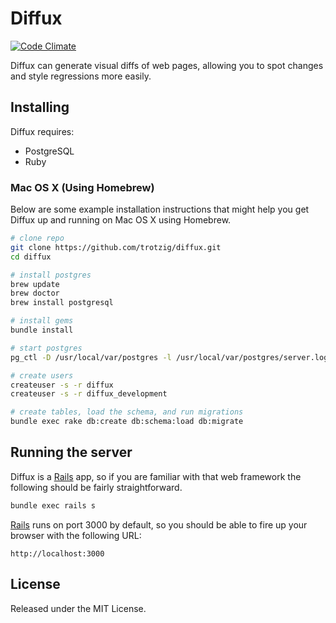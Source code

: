 # Diffux

[![Code Climate](https://codeclimate.com/github/trotzig/diffux.png)](https://codeclimate.com/github/trotzig/diffux)

Diffux can generate visual diffs of web pages, allowing you to spot changes and
style regressions more easily.

## Installing

Diffux requires:

- PostgreSQL
- Ruby

### Mac OS X (Using Homebrew)

Below are some example installation instructions that might help you get Diffux
up and running on Mac OS X using Homebrew.

```bash
# clone repo
git clone https://github.com/trotzig/diffux.git
cd diffux

# install postgres
brew update
brew doctor
brew install postgresql

# install gems
bundle install

# start postgres
pg_ctl -D /usr/local/var/postgres -l /usr/local/var/postgres/server.log start

# create users
createuser -s -r diffux
createuser -s -r diffux_development

# create tables, load the schema, and run migrations
bundle exec rake db:create db:schema:load db:migrate
```

## Running the server

Diffux is a [Rails] app, so if you are familiar with that web framework the
following should be fairly straightforward.

```bash
bundle exec rails s
```

[Rails] runs on port 3000 by default, so you should be able to fire up your
browser with the following URL:

```
http://localhost:3000
```

## License

Released under the MIT License.

  [Rails]: http://rubyonrails.org/
